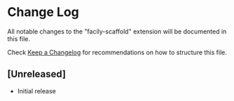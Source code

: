 # Change Log

All notable changes to the "facily-scaffold" extension will be documented in this file.

Check [Keep a Changelog](http://keepachangelog.com/) for recommendations on how to structure this file.

## [Unreleased]

- Initial release